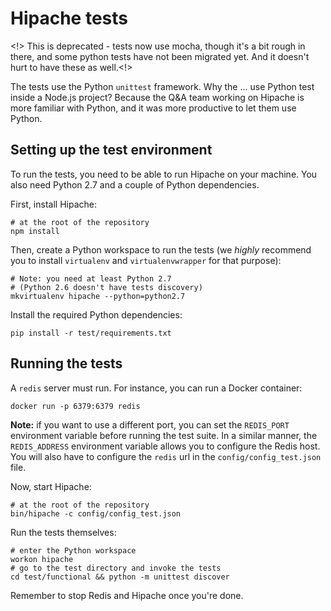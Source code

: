 Hipache tests
=============

<!> This is deprecated - tests now use mocha, though it's a bit rough in there, and some python tests have not been migrated yet. And it doesn't hurt to have these as well.<!>

The tests use the Python `unittest` framework. Why the ... use Python test inside a Node.js project? Because the Q&A team working on Hipache is more familiar with Python, and it was more productive to let them use Python.


Setting up the test environment
-------------------------------

To run the tests, you need to be able to run Hipache on your machine. You also need Python 2.7 and a couple of Python dependencies.

First, install Hipache:

    # at the root of the repository
    npm install

Then, create a Python workspace to run the tests (we *highly* recommend you to install `virtualenv` and `virtualenvwrapper` for that purpose):

    # Note: you need at least Python 2.7
    # (Python 2.6 doesn't have tests discovery)
    mkvirtualenv hipache --python=python2.7

Install the required Python dependencies:

    pip install -r test/requirements.txt


Running the tests
-----------------

A `redis` server must run. For instance, you can run a Docker container:

    docker run -p 6379:6379 redis

**Note:** if you want to use a different port, you can set the `REDIS_PORT`
environment variable before running the test suite. In a similar manner, the
`REDIS_ADDRESS` environment variable allows you to configure the Redis host.
You will also have to configure the `redis` url in the `config/config_test.json`
file.

Now, start Hipache:

    # at the root of the repository
    bin/hipache -c config/config_test.json

Run the tests themselves:

    # enter the Python workspace
    workon hipache
    # go to the test directory and invoke the tests
    cd test/functional && python -m unittest discover

Remember to stop Redis and Hipache once you're done.
